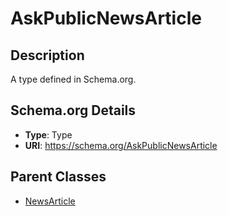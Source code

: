 # AskPublicNewsArticle

## Description
A type defined in Schema.org.

## Schema.org Details
- **Type**: Type
- **URI**: https://schema.org/AskPublicNewsArticle

## Parent Classes
- [NewsArticle](../NewsArticle.md)

